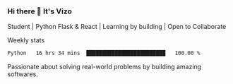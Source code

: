 ### Hi there 👋 It's Vizo

Student | Python Flask & React | Learning by building | Open to Collaborate

Weekly stats
<!--START_SECTION:waka-->

```txt
Python   16 hrs 34 mins  █████████████████████████   100.00 %
```

<!--END_SECTION:waka-->


Passionate about solving real-world problems by building amazing softwares.
